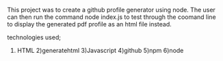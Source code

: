 This project was to create a github profile generator using node. The user can then run the command node index.js to test through the coomand line to display the generated pdf profile as an html file instead.

technologies used;
1) HTML
2)generatehtml
3)Javascript
4)github
5)npm
6)node


